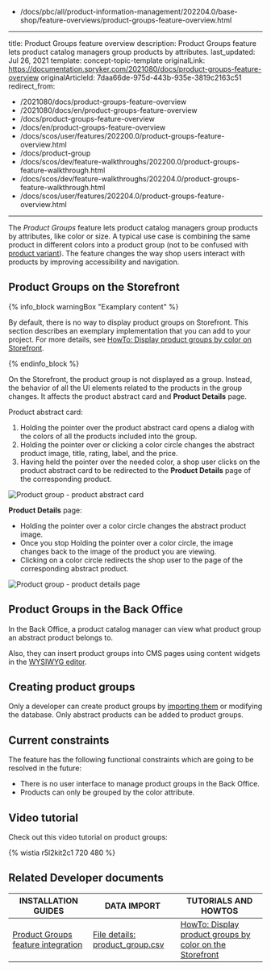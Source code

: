   - /docs/pbc/all/product-information-management/202204.0/base-shop/feature-overviews/product-groups-feature-overview.html
---
title: Product Groups feature overview
description: Product Groups feature lets product catalog managers group products by attributes.
last_updated: Jul 26, 2021
template: concept-topic-template
originalLink: https://documentation.spryker.com/2021080/docs/product-groups-feature-overview
originalArticleId: 7daa66de-975d-443b-935e-3819c2163c51
redirect_from:
  - /2021080/docs/product-groups-feature-overview
  - /2021080/docs/en/product-groups-feature-overview
  - /docs/product-groups-feature-overview
  - /docs/en/product-groups-feature-overview
  - /docs/scos/user/features/202200.0/product-groups-feature-overview.html
  - /docs/product-group
  - /docs/scos/dev/feature-walkthroughs/202200.0/product-groups-feature-walkthrough.html  
  - /docs/scos/dev/feature-walkthroughs/202204.0/product-groups-feature-walkthrough.html  
  - /docs/scos/user/features/202204.0/product-groups-feature-overview.html
---

The *Product Groups* feature lets product catalog managers group products by attributes, like color or size. A typical use case is combining the same product in different colors into a product group (not to be confused with [product variant](/docs/pbc/all/product-information-management/{{page.version}}/base-shop/feature-overviews/product-feature-overview/product-feature-overview.html)). The feature changes the way shop users interact with products by improving accessibility and navigation.

## Product Groups on the Storefront

{% info_block warningBox "Examplary content" %}

By default, there is no way to display product groups on Storefront. This section describes an exemplary implementation that you can add to your project. For more details, see [HowTo: Display product groups by color on Storefront](/docs/pbc/all/product-information-management/{{page.version}}/base-shop/tutorials-and-howtos/howto-display-product-groups-by-color-on-the-storefront.html).

{% endinfo_block %}


On the Storefront, the product group is not displayed as a group. Instead, the behavior of all the UI elements related to the products in the group changes. It affects the product abstract card and **Product Details** page.

Product abstract card:

1. Holding the pointer over the product abstract card opens a dialog with the colors of all the products included into the group.
2. Holding the pointer over or clicking a color circle changes the abstract product image, title, rating, label, and the price.
3. Having held the pointer over the needed color, a shop user clicks on the product abstract card to be redirected to the **Product Details** page of the corresponding product.

![Product group - product abstract card](https://spryker.s3.eu-central-1.amazonaws.com/docs/Features/Product+Management/Product+Groups/Product+Groups+Feature+Overview/product-group-product-abstract-card.gif)


**Product Details** page:

* Holding the pointer over a color circle changes the abstract product image.
* Once you stop Holding the pointer over a color circle, the image changes back to the image of the product you are viewing.
* Clicking on a color circle redirects the shop user to the page of the corresponding abstract product.


![Product group - product details page](https://spryker.s3.eu-central-1.amazonaws.com/docs/Features/Product+Management/Product+Groups/Product+Groups+Feature+Overview/product-group-product-details-page.gif)

## Product Groups in the Back Office

In the Back Office, a product catalog manager can view what product group an abstract product belongs to.

Also, they can insert product groups into CMS pages using content widgets in the [WYSIWYG editor](/docs/pbc/all/content-management-system/{{page.version}}/base-shop/content-items-feature-overview.html#content-item-widget).

## Creating product groups

Only a developer can create product groups by [importing them](/docs/pbc/all/product-information-management/{{page.version}}/base-shop/import-and-export-data/import-file-details-product-group.csv.html) or modifying the database. Only abstract products can be added to product groups.


## Current constraints

The feature has the following functional constraints which are going to be resolved in the future:

* There is no user interface to manage product groups in the Back Office.
* Products can only be grouped by the color attribute.

## Video tutorial

Check out this video tutorial on product groups:

{% wistia r5l2kit2c1 720 480 %}


## Related Developer documents

|INSTALLATION GUIDES | DATA IMPORT | TUTORIALS AND HOWTOS |
|---------|---------|---------|
| [Product Groups feature integration](/docs/pbc/all/product-information-management/{{page.version}}/base-shop/install-and-upgrade/install-features/install-the-product-groups-feature.html) | [File details: product_group.csv](/docs/pbc/all/product-information-management/{{page.version}}/base-shop/import-and-export-data/import-file-details-product-group.csv.html)  | [HowTo: Display product groups by color on the Storefront](/docs/pbc/all/product-information-management/{{page.version}}/base-shop/tutorials-and-howtos/howto-display-product-groups-by-color-on-the-storefront.html)  |
